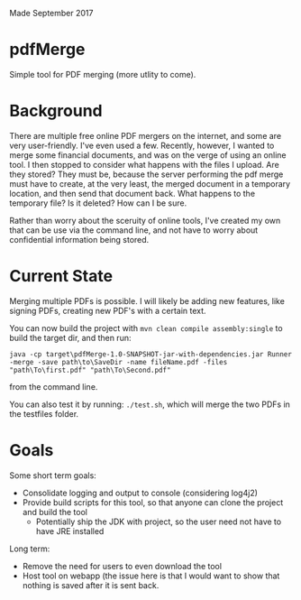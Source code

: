 Made September 2017

# pdfMerge
Simple tool for PDF merging (more utlity to come).

# Background

There are multiple free online PDF mergers on the internet, and some are very user-friendly.
I've even used a few. Recently, however, I wanted to merge some financial documents, and was
on the verge of using an online tool. I then stopped to consider what happens with the files I upload.
Are they stored? They must be, because the server performing the pdf merge must have to create, at the
very least, the merged document in a temporary location, and then send that document back. What happens
to the temporary file? Is it deleted? How can I be sure.

Rather than worry about the sceruity of online tools, I've created my own that can be use via the command
line, and not have to worry about confidential information being stored.

# Current State

Merging multiple PDFs is possible. I will likely be adding new features, like signing PDFs,
creating new PDF's with a certain text. 

You can now build the project with `mvn clean compile assembly:single` to build the target dir, and then run:

```
java -cp target\pdfMerge-1.0-SNAPSHOT-jar-with-dependencies.jar Runner -merge -save path\to\SaveDir -name fileName.pdf -files "path\To\first.pdf" "path\To\Second.pdf"
```


from the command line.

You can also test it by running: `./test.sh`, which will merge the two PDFs in the testfiles folder.


# Goals
Some short term goals:
  - Consolidate logging and output to console (considering log4j2)
  - Provide build scripts for this tool, so that anyone can clone the project and build the tool
    - Potentially ship the JDK with project, so the user need not have to have JRE installed

Long term:
  - Remove the need for users to even download the tool
  - Host tool on webapp (the issue here is that I would want to show that nothing is saved after it is
  sent back.
